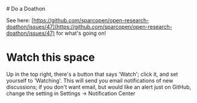 # Do a Doathon

See here: [https://github.com/sparcopen/open-research-doathon/issues/47](https://github.com/sparcopen/open-research-doathon/issues/47) for what's going on!

# Watch this space

Up in the top right, there's a button that says 'Watch'; click it, and set yourself to 'Watching'. This will send you email notifications of new discussions; if you don't want email, but would like an alert just on GitHub, change the setting in Settings -> Notification Center
